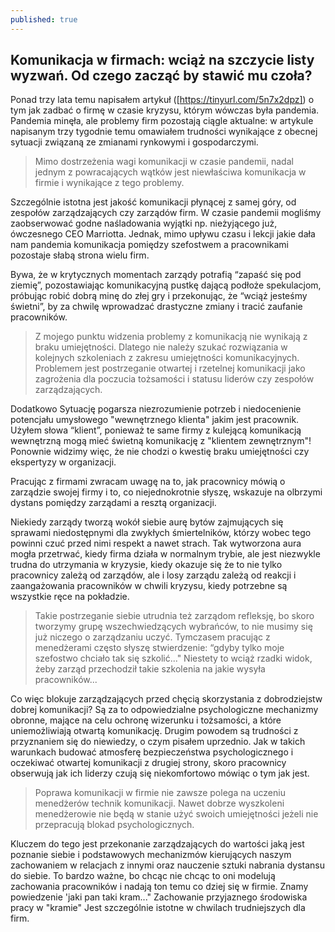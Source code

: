 ```yaml
---
published: true
---
```


## Komunikacja w firmach: wciąż na szczycie listy wyzwań. Od czego zacząć by stawić mu czoła? ##

Ponad trzy lata temu napisałem artykuł ([https://tinyurl.com/5n7x2dpz]) o tym jak zadbać o firmę w czasie kryzysu, którym wówczas była pandemia. Pandemia minęła, ale problemy firm pozostają ciągle aktualne: w artykule napisanym trzy tygodnie temu omawiałem trudności wynikające z obecnej sytuacji związaną ze zmianami rynkowymi i gospodarczymi.

>Mimo dostrzeżenia wagi komunikacji w czasie pandemii, nadal jednym z powracających wątków jest niewłaściwa komunikacja w firmie i wynikające z tego problemy.

Szczególnie istotna jest jakość komunikacji płynącej z samej góry, od zespołów zarządzających czy zarządów firm. W czasie pandemii mogliśmy zaobserwować godne naśladowania wyjątki np. nieżyjącego już, ówczesnego CEO Marriotta. Jednak, mimo upływu czasu i lekcji jakie dała nam pandemia komunikacja pomiędzy szefostwem a pracownikami pozostaje słabą strona wielu firm.

Bywa, że w krytycznych momentach zarządy potrafią “zapaść się pod ziemię”, pozostawiając komunikacyjną pustkę dającą podłoże spekulacjom, próbując robić dobrą minę do złej gry i przekonując, że “wciąż jesteśmy świetni”, by za chwilę wprowadzać drastyczne zmiany i tracić zaufanie pracowników.

>Z mojego punktu widzenia problemy z komunikacją nie wynikają z braku umiejętności. Dlatego nie należy szukać rozwiązania w kolejnych szkoleniach z zakresu umiejętności komunikacyjnych.
>Problemem jest postrzeganie otwartej i rzetelnej komunikacji jako zagrożenia dla poczucia tożsamości i statusu liderów czy zespołów zarządzających.

Dodatkowo Sytuację pogarsza niezrozumienie potrzeb i niedocenienie potencjału umysłowego "wewnętrznego klienta" jakim jest pracownik. Użyłem słowa “klient”, ponieważ te same firmy z kulejącą komunikacją wewnętrzną mogą mieć świetną komunikację z "klientem zewnętrznym"! Ponownie widzimy więc, że nie chodzi o kwestię braku umiejętności czy ekspertyzy w organizacji.

Pracując z firmami zwracam uwagę na to, jak pracownicy mówią o zarządzie swojej firmy i to, co niejednokrotnie słyszę, wskazuje na olbrzymi dystans pomiędzy zarządami a resztą organizacji.

Niekiedy zarządy tworzą wokół siebie aurę bytów zajmujących się sprawami niedostępnymi dla zwykłych śmiertelników, którzy wobec tego powinni czuć przed nimi respekt a nawet strach.
Tak wytworzona aura mogła przetrwać, kiedy firma działa w normalnym trybie, ale jest niezwykle trudna do utrzymania w kryzysie, kiedy okazuje się że to nie tylko pracownicy zależą od zarządów, ale i losy zarządu zależą od reakcji i zaangażowania pracowników w chwili kryzysu, kiedy potrzebne są wszystkie ręce na pokładzie. 

>Takie postrzeganie siebie utrudnia też zarządom refleksję, bo skoro tworzymy grupę wszechwiedzących wybrańców, to nie musimy się już niczego o zarządzaniu uczyć. Tymczasem pracując z menedżerami często słyszę stwierdzenie: “gdyby tylko moje szefostwo chciało tak się szkolić..." Niestety to wciąż rzadki widok, żeby zarząd przechodził takie szkolenia na jakie wysyła pracowników...

Co więc blokuje zarządzających przed chęcią skorzystania z dobrodziejstw dobrej komunikacji? Są za to odpowiedzialne psychologiczne mechanizmy obronne, mające na celu ochronę wizerunku i tożsamości, a które uniemożliwiają otwartą komunikację. Drugim powodem są trudności z przyznaniem się do niewiedzy, o czym pisałem uprzednio. Jak w takich warunkach budować atmosferę bezpieczeństwa psychologicznego i oczekiwać otwartej komunikacji z drugiej strony, skoro pracownicy obserwują jak ich liderzy czują się niekomfortowo mówiąc o tym jak jest.

>Poprawa komunikacji w firmie nie zawsze polega na uczeniu menedżerów technik komunikacji. Nawet dobrze wyszkoleni menedżerowie nie będą w stanie użyć swoich umiejętności jeżeli nie przepracują blokad psychologicznych.

Kluczem do tego jest przekonanie zarządzających do wartości jaką jest poznanie siebie i podstawowych mechanizmów kierujących naszym zachowaniem w relacjach z innymi oraz nauczenie sztuki nabrania dystansu do siebie. To bardzo ważne, bo chcąc nie chcąc to oni modelują zachowania pracowników i nadają ton temu co dziej się w firmie. Znamy powiedzenie 'jaki pan taki kram..." Zachowanie przyjaznego środowiska pracy w "kramie" Jest szczególnie istotne w chwilach trudniejszych dla firm.
